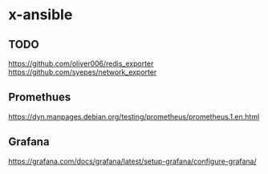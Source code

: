 # x-ansible

## TODO

https://github.com/oliver006/redis_exporter
https://github.com/syepes/network_exporter



## Promethues

https://dyn.manpages.debian.org/testing/prometheus/prometheus.1.en.html

## Grafana

https://grafana.com/docs/grafana/latest/setup-grafana/configure-grafana/


